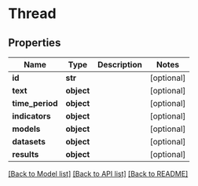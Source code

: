 # Thread

## Properties
Name | Type | Description | Notes
------------ | ------------- | ------------- | -------------
**id** | **str** |  | [optional] 
**text** | **object** |  | [optional] 
**time_period** | **object** |  | [optional] 
**indicators** | **object** |  | [optional] 
**models** | **object** |  | [optional] 
**datasets** | **object** |  | [optional] 
**results** | **object** |  | [optional] 

[[Back to Model list]](../#documentation-for-models) [[Back to API list]](../#documentation-for-api-endpoints) [[Back to README]](../)


